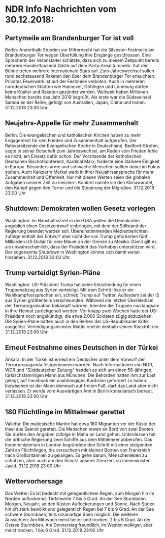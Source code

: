 # NDR Info Nachrichten vom 30.12.2018:


## Partymeile am Brandenburger Tor ist voll
Berlin: Anderthalb Stunden vor Mitternacht hat die Silvester-Festmeile am Brandenburger Tor wegen Überfüllung ihre Eingänge geschlossen. Eine Sprecherin der Veranstalter schätzte, dass sich zu diesem Zeitpunkt bereits mehrere Hunderttausend Gäste auf dem Party-Areal tummeln. Auf der Bühne treten mehrere internationale Stars auf. Zum Jahreswechsel sollen rund sechstausend Raketen den über dem Brandenburger Tor erleuchten. Privates Feuerwerk ist auf der Festmeile verboten. Auch in mehreren norddeutschen Städten wie Hannover, Göttingen und Lüneburg dürfen keine Knaller und Raketen gezündet werden. Weltweit haben Millionen Menschen bereits das Jahr 2019 begrüßt. Als erste war die Südseeinsel Samoa an der Reihe, gefolgt von Australien, Japan, China und Indien. 31.12.2018 23:00 Uhr 

## Neujahrs-Appelle für mehr Zusammenhalt
Berlin: Die evangelischen und katholischen Kirchen haben zu mehr Engagement für den Frieden und Zusammenhalt aufgerufen. Der Ratsvorsitzende der Evangelischen Kirche in Deutschland, Bedford-Strohm, sagte in seiner Botschaft zum Jahreswechsel, am Reden vom Frieden fehle es nicht, am Einsatz dafür schon. Der Vorsitzende der katholischen Deutschen Bischofkonferenz, Kardinal Marx, forderte eine stärkere Einigkeit in Europa. Besonders arme und schwache Menschen sollten dabei im Fokus stehen. Auch Kanzlerin Merkel warb in ihrer Neujahrsansprache für mehr Zusammenhalt und Offenheit. Nur mit diesen Werten seien die globalen Aufgaben unserer Zeit zu meistern. Konkret nannte sie den Klimawandel, den Kampf gegen den Terror und die Steuerung der Migration. 31.12.2018 23:00 Uhr 

## Shutdown: Demokraten wollen Gesetz vorlegen
Washington: Im Haushaltsstreit in den USA wollen die Demokraten angeblich einen Gesetzentwurf einbringen, mit dem der Stillstand der Regierung beendet werden soll. Übereinstimmenden Medienberichten zufolge enthält der Entwurf aber nicht die von Trump geforderten fünf Milliarden US-Dollar für eine Mauer an der Grenze zu Mexiko. Damit gilt es als unwahrscheinlich, dass der Präsident das Vorhaben unterstützen wird. Der sogenannte Shutdown in Washington könnte sich damit weiter hinziehen. 31.12.2018 23:00 Uhr 

## Trump verteidigt Syrien-Pläne
Washington: US-Präsident Trump hat seine Entscheidung für einen Truppenabzug aus Syrien verteidigt. Mit dem Schritt löse er ein Wahlkampfversprechen ein, schrieb Trump auf Twitter. Außerdem sei der IS aus Syrien größtenteils verschwunden. Während die letzten Überbleibsel der Terrororganisation bekämpft würden, könnten die Truppen nun langsam in ihre Heimat zurückgeholt werden. Vor knapp zwei Wochen hatte der US-Präsident noch angekündigt, die etwa 2.000 Soldaten zügig abzuziehen. Die Syrien-Pläne hatten auch in den Reihen der US-Republikaner Kritik ausgelöst. Verteidigungsminister Mattis reichte deshalb seinen Rücktritt ein. 31.12.2018 23:00 Uhr 

## Erneut Festnahme eines Deutschen in der Türkei
Ankara: In der Türkei ist erneut ein Deutscher unter dem Vorwurf der Terrorpropaganda festgenommen worden. Nach Informationen von NDR, WDR und "Süddeutscher Zeitung" handelt es sich um einen 56-jährigen, türkischstämmigen Mann aus München. Die Behörden hätten ihm zur Last gelegt, auf Facebook ein unabhängiges Kurdistan gefordert zu haben. Inzwischen ist der Mann demnach auf freiem Fuß, darf das Land aber nicht verlassen. Er werde vom Auswärtigen Amt in Berlin konsularisch betreut. 31.12.2018 23:00 Uhr 

## 180 Flüchtlinge im Mittelmeer gerettet
Valletta: Die maltesische Marine hat etwa 180 Migranten vor der Küste der Insel aus Seenot gerettet. Die Menschen waren an Bord von zwei Booten. Sie dürfen den Angaben zufolge in Malta an Land gehen. Unterdessen hat die britische Regierung zwei Schiffe aus dem Mittelmeer abberufen. Das  Innenministerium in London begründete den Schritt mit einer steigenden Zahl an Flüchtlingen, die versuchenn mit kleinen Booten von Frankreich nach Großbritannien zu gelangen. Es gehe darum,  Menschenleben zu schützen, aber auch um den Schutz unserer Grenzen, so Innenminister Javid. 31.12.2018 23:00 Uhr 

## Wettervorhersage
Das Wetter: Es ist bedeckt mit gelegentlichem Regen, zum Morgen hin im Norden auflockernd. Tiefstwerte 7 bis 5 Grad. An der See Sturmböen. Morgen, Neujahr, an den Küsten Auflockerungen und Sonne. Nach Süden hin oft stark bewölkt und gelegentlich Regen bei 7 bis 9 Grad. An der See schwere Sturmböen, teils orkanartige Böen möglich. Die weiteren Aussichten: Am Mittwoch meist heiter und trocken, 2 bis 6 Grad. An der Ostsee Sturmböen. Am Donnerstag freundlich, im Westen wolkiger, aber meist trocken, 1 bis 6 Grad. 31.12.2018 23:00 Uhr 
